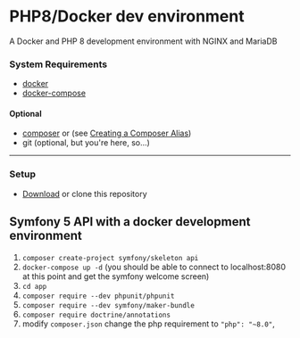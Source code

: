 # PHP8/Docker dev environment
A Docker and PHP 8 development environment with NGINX and MariaDB

### System Requirements
* [docker](https://docs.docker.com/get-docker/)
* [docker-compose](https://docs.docker.com/compose/)
#### Optional
* [composer](https://getcomposer.org/download/) or (see [Creating a Composer Alias](https://gist.github.com/danostech/898256c58d3d563b44604487a30ebf93))
* git (optional, but you're here, so...)

---
### Setup
* [Download](https://github.com/danostech/docker-php8/archive/refs/heads/master.zip)
  or clone this repository

## Symfony 5 API with a docker development environment
1. `composer create-project symfony/skeleton api`
2. `docker-compose up -d` (you should be able to connect to localhost:8080 at this point and get the symfony welcome screen)
3. `cd app`
4. `composer require --dev phpunit/phpunit`
5. `composer require --dev symfony/maker-bundle`
6. `composer require doctrine/annotations`
7. modify `composer.json` change the php requirement to `"php": "~8.0"`,
